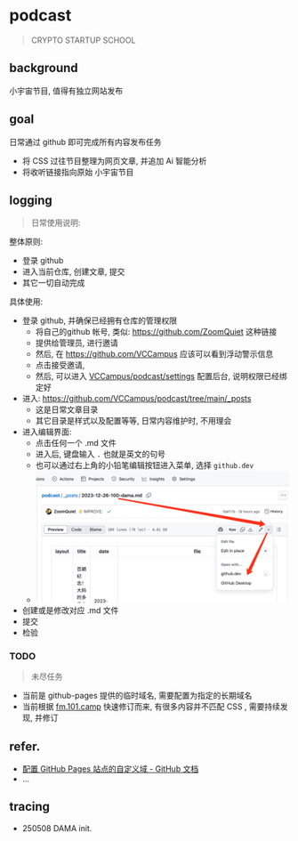 # podcast
> CRYPTO STARTUP SCHOOL


## background
小宇宙节目, 值得有独立网站发布

## goal
日常通过 github 即可完成所有内容发布任务

- 将 CSS 过往节目整理为网页文章, 并追加 Ai 智能分析
- 将收听链接指向原始 小宇宙节目

## logging
> 日常使用说明:

整体原则:

- 登录 github 
- 进入当前仓库, 创建文章, 提交
- 其它一切自动完成

具体使用:

- 登录 github, 并确保已经拥有仓库的管理权限
    + 将自己的github 帐号, 类似: https://github.com/ZoomQuiet 这种链接
    + 提供给管理员, 进行邀请
    + 然后, 在 https://github.com/VCCampus 应该可以看到浮动警示信息
    + 点击接受邀请,
    + 然后, 可以进入 [VCCampus/podcast/settings](https://github.com/VCCampus/podcast/settings) 配置后台, 说明权限已经绑定好
- 进入: https://github.com/VCCampus/podcast/tree/main/_posts
    + 这是日常文章目录
    + 其它目录是样式以及配置等等, 日常内容维护时, 不用理会
- 进入编辑界面:
    + 点击任何一个 .md 文件
    + 进入后, 键盘输入 `.` 也就是英文的句号
    + 也可以通过右上角的小铅笔编辑按钮进入菜单, 选择 `github.dev`
    + ![](github.dev.jpg)
- 创建或是修改对应 .md 文件
- 提交
- 检验



### TODO
> 未尽任务

- 当前是 github-pages 提供的临时域名, 需要配置为指定的长期域名
- 当前根据 [fm\.101\.camp](https://fm.101.camp/) 快速修订而来, 有很多内容并不匹配 CSS , 需要持续发现, 并修订



## refer.

- [配置 GitHub Pages 站点的自定义域 - GitHub 文档](https://docs.github.com/zh/pages/configuring-a-custom-domain-for-your-github-pages-site/troubleshooting-custom-domains-and-github-pages)
- ...

## tracing

- 250508 DAMA init.


